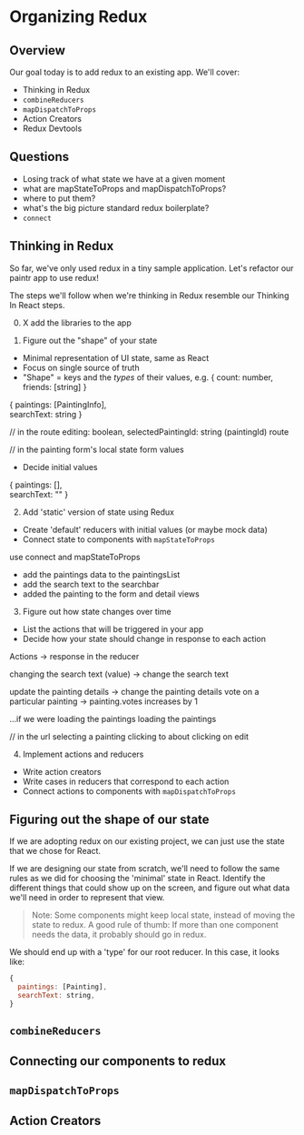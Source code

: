 # Organizing Redux

## Overview

Our goal today is to add redux to an existing app. We'll cover:

- Thinking in Redux
- `combineReducers`
- `mapDispatchToProps`
- Action Creators
- Redux Devtools

## Questions

- Losing track of what state we have at a given moment
- what are mapStateToProps and mapDispatchToProps?
- where to put them?
- what's the big picture standard redux boilerplate?
- `connect`

## Thinking in Redux

So far, we've only used redux in a tiny sample application. Let's refactor our paintr app to use redux!

The steps we'll follow when we're thinking in Redux resemble our Thinking In React steps.

0. X add the libraries to the app


1. Figure out the "shape" of your state
  - Minimal representation of UI state, same as React
  - Focus on single source of truth
  - "Shape" = keys and the _types_ of their values, e.g. { count: number, friends: [string] }

{
  paintings: [PaintingInfo],  
  searchText: string
}

// in the route
editing: boolean,
selectedPaintingId: string (paintingId)
route

// in the painting form's local state
form values



  - Decide initial values

  {
    paintings: [],  
    searchText: ""
  }


2. Add 'static' version of state using Redux
  - Create 'default' reducers with initial values (or maybe mock data)
  - Connect state to components with `mapStateToProps`

use connect and mapStateToProps
- add the paintings data to the paintingsList
- add the search text to the searchbar
- added the painting to the form and detail views

3. Figure out how state changes over time
  - List the actions that will be triggered in your app
  - Decide how your state should change in response to each action

Actions                      ->    response in the reducer

changing the search text (value) ->  change the search text


update the painting details      ->  change the painting details
vote on a particular painting    ->  painting.votes increases by 1


...if we were loading the paintings
loading the paintings

// in the url
selecting a painting
clicking to about
clicking on edit


4. Implement actions and reducers
  - Write action creators
  - Write cases in reducers that correspond to each action
  - Connect actions to components with `mapDispatchToProps`

## Figuring out the shape of our state

If we are adopting redux on our existing project, we can just use the state that we chose for React.

If we are designing our state from scratch, we'll need to follow the same rules as we did for choosing the 'minimal' state in React. Identify the different things that could show up on the screen, and figure out what data we'll need in order to represent that view.

> Note: Some components might keep local state, instead of moving the state to redux. A good rule of thumb: If more than one component needs the data, it probably should go in redux.

We should end up with a 'type' for our root reducer. In this case, it looks like:

```js
{
  paintings: [Painting],
  searchText: string,
}
```

## `combineReducers`

## Connecting our components to redux

## `mapDispatchToProps`

## Action Creators
